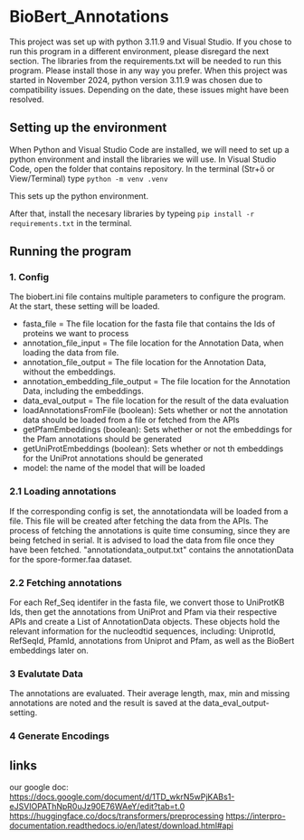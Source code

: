 # BioBert_Annotations

This project was set up with python 3.11.9 and Visual Studio. If you chose to run this program in a different environment, please disregard the next section. The libraries from the requirements.txt will be needed to run this program. Please install those in any way you prefer.
When this project was started in November 2024, python version 3.11.9 was chosen due to compatibility issues. Depending on the date, these issues might have been resolved.

## Setting up the environment
When Python and Visual Studio Code are installed, we will need to set up a python environment and install the libraries we will use.
In Visual Studio Code, open the folder that contains repository.
In the terminal (Str+ö or View/Terminal) type ``` python -m venv .venv ```

This sets up the python environment.

After that, install the necesary libraries by typeing ``` pip install -r requirements.txt ``` in the terminal.

## Running the program

### 1. Config
The biobert.ini file contains multiple parameters to configure the program. At the start, these setting will be loaded.

- fasta_file =  The file location for the fasta file that contains the Ids of proteins we want to process
- annotation_file_input =  The file location for the Annotation Data, when loading the data from file.
- annotation_file_output =  The file location for the Annotation Data, without the embeddings.
- annotation_embedding_file_output = The file location for the Annotation Data, including the embeddings.
- data_eval_output = The file location for the result of the data evaluation
- loadAnnotationsFromFile (boolean): Sets whether or not the annotation data should be loaded from a file or fetched from the APIs 
- getPfamEmbeddings (boolean): Sets whether or not the embeddings for the Pfam annotations should be generated
- getUniProtEmbeddings (boolean): Sets whether or not th embeddings for the UniProt annotations should be generated
- model: the name of the model that will be loaded

### 2.1 Loading annotations
If the corresponding config is set, the annotationdata will be loaded from a file. This file will be created after fetching the data from the APIs. The process of fetching the annotations is quite time consuming, since they are being fetched in serial. It is advised to load the data from file once they have been fetched. "annotationdata_output.txt" contains the annotationData for the spore-former.faa dataset.

### 2.2 Fetching annotations
For each Ref_Seq identifer in the fasta file, we convert those to UniProtKB Ids, then get the annotations from UniProt and Pfam via their respective APIs and create a List of AnnotationData objects. These objects hold the relevant information for the nucleodtid sequences, including: UniprotId, RefSeqId, PfamId, annotations from Uniprot and Pfam, as well as the BioBert embeddings later on.

### 3 Evalutate Data

The annotations are evaluated. Their average length, max, min and missing annotations are noted and the result is saved at the data_eval_output-setting. 

### 4 Generate Encodings


## links
our google doc: https://docs.google.com/document/d/1TD_wkrN5wPjKABs1-eJSVIOPAThNpR0uJz90E76WAeY/edit?tab=t.0
https://huggingface.co/docs/transformers/preprocessing
https://interpro-documentation.readthedocs.io/en/latest/download.html#api

